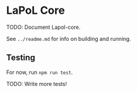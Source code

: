 # LaPoL Core

TODO: Document Lapol-core.

See `../readme.md` for info on building and running.

## Testing

For now, run `npm run test`.

TODO: Write more tests!